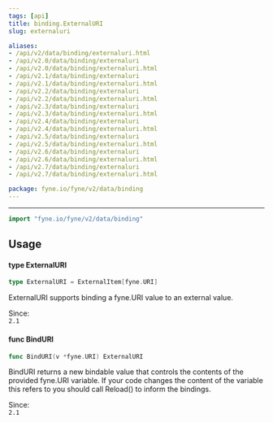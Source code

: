 ```yaml
---
tags: [api]
title: binding.ExternalURI
slug: externaluri

aliases:
- /api/v2/data/binding/externaluri.html
- /api/v2.0/data/binding/externaluri
- /api/v2.0/data/binding/externaluri.html
- /api/v2.1/data/binding/externaluri
- /api/v2.1/data/binding/externaluri.html
- /api/v2.2/data/binding/externaluri
- /api/v2.2/data/binding/externaluri.html
- /api/v2.3/data/binding/externaluri
- /api/v2.3/data/binding/externaluri.html
- /api/v2.4/data/binding/externaluri
- /api/v2.4/data/binding/externaluri.html
- /api/v2.5/data/binding/externaluri
- /api/v2.5/data/binding/externaluri.html
- /api/v2.6/data/binding/externaluri
- /api/v2.6/data/binding/externaluri.html
- /api/v2.7/data/binding/externaluri
- /api/v2.7/data/binding/externaluri.html

package: fyne.io/fyne/v2/data/binding
---
```



---
```go
import "fyne.io/fyne/v2/data/binding"
```

## Usage

#### type ExternalURI

```go
type ExternalURI = ExternalItem[fyne.URI]
```

ExternalURI supports binding a fyne.URI value to an external value.


<div class="since">Since: <code>
2.1</code></div>

#### func  BindURI

```go
func BindURI(v *fyne.URI) ExternalURI
```
BindURI returns a new bindable value that controls the contents of the provided fyne.URI variable. If your code changes the content of the variable this refers to you should call Reload() to inform the bindings.


<div class="since">Since: <code>
2.1</code></div>
